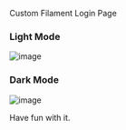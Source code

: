 Custom Filament Login Page

### Light Mode
![image](https://github.com/LogicSatinn/custom-filament-login-page/assets/69092766/c10f84a2-792e-4f2d-9e13-5b59406dd50d)

### Dark Mode
![image](https://github.com/LogicSatinn/custom-filament-login-page/assets/69092766/2eed1b67-165c-4865-8375-517b23b79064)

Have fun with it.
